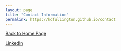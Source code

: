 ```yaml
---
layout: page
title: "Contact Information"
permalink: https://kdfullington.github.io/contact
---
```


[Back to Home Page](https://kdfullington.github.io/kdfullington_portfolio/)

[LinkedIn](https://www.linkedin.com/in/kaylar-fullington-817836103/)